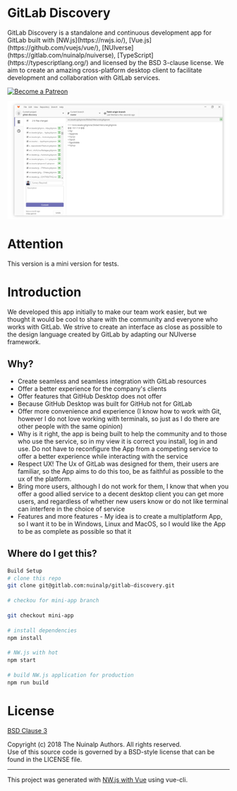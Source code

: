 # GitLab Discovery
<p>
GitLab Discovery is a standalone and continuous development app for GitLab built with [NW.js](https://nwjs.io/), [Vue.js](https://github.com/vuejs/vue/), [NUIverse](https://gitlab.com/nuinalp/nuiverse), [TypeScript](https://typescriptlang.org/) and licensed by the BSD 3-clause license. We aim to create an amazing cross-platform desktop client to facilitate development and collaboration with GitLab services.
<p>

<p>
  <a href="https://www.patreon.com/nuinalp" target="_blank">
    <img src="https://c5.patreon.com/external/logo/become_a_patron_button.png" alt="Become a Patreon">
  </a>
</p>

<img src="homescreen.png" style="margin:auto; display:block; width:1000px;"/>

# Attention
<p>This version is a mini version for tests.</p>

# Introduction

<p>
We developed this app initially to make our team work easier, but we thought it would be cool to share with the community and everyone who works with GitLab. We strive to create an interface as close as possible to the design language created by GitLab by adapting our NUIverse framework.
</p>

## Why?

- Create seamless and seamless integration with GitLab resources
- Offer a better experience for the company's clients
- Offer features that GitHub Desktop does not offer
- Because GitHub Desktop was built for GitHub not for GitLab
- Offer more convenience and experience (I know how to work with Git, however I do not love working with terminals, so just as I do there are other people with the same opinion)
- Why is it right, the app is being built to help the community and to those who use the service, so in my view it is correct you install, log in and use. Do not have to reconfigure the App from a competing service to offer a better experience while interacting with the service
- Respect UX! The Ux of GitLab was designed for them, their users are familiar, so the App aims to do this too, be as faithful as possible to the ux of the platform.
- Bring more users, although I do not work for them, I know that when you offer a good allied service to a decent desktop client you can get more users, and regardless of whether new users know or do not like terminal can interfere in the choice of service
- Features and more features - My idea is to create a multiplatform App, so I want it to be in Windows, Linux and MacOS, so I would like the App to be as complete as possible so that it

## Where do I get this?

``` bash
Build Setup
# clone this repo
git clone git@gitlab.com:nuinalp/gitlab-discovery.git

# checkou for mini-app branch

git checkout mini-app

# install dependencies
npm install

# NW.js with hot
npm start

# build NW.js application for production
npm run build
```

# License

[BSD Clause 3](LICENSE.md)

Copyright (c) 2018 The Nuinalp Authors. All rights reserved.<br>
Use of this source code is governed by a BSD-style license that can be found in the LICENSE file.

<hr>

This project was generated with [NW.js with Vue](https://gitlab.com/patrickalima98/nwjs-with-vue/tree/typescript) using vue-cli.